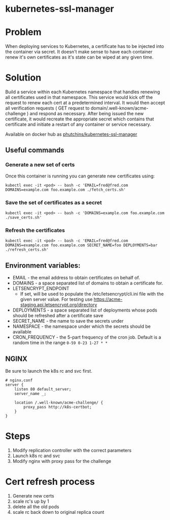 # kubernetes-ssl-manager

# Problem
When deploying services to Kubernetes, a certificate has to be injected into the container via secret. It doesn't make sense to have each container renew it's own certificates as it's state can be wiped at any given time.

# Solution
Build a service within each Kubernetes namespace that handles renewing all certificates used in that namespace. This service would kick off the request to renew each cert at a predetermined interval. It would then accept all verification requests ( GET request to domain/.well-known/acme-challenge ) and respond as necessary. After being issued the new certificate, it would recreate the appropriate secret which contains that certificate and initiate a restart of any container or service necessary.

Available on docker hub as [phutchins/kubernetes-ssl-manager](https://hub.docker.com/r/phutchins/kubernetes-ssl-manager)

## Useful commands

### Generate a new set of certs

Once this container is running you can generate new certificates using:

```
kubectl exec -it <pod> -- bash -c 'EMAIL=fred@fred.com DOMAINS=example.com foo.example.com ./fetch_certs.sh'
```

### Save the set of certificates as a secret

```
kubectl exec -it <pod> -- bash -c 'DOMAINS=example.com foo.example.com ./save_certs.sh'
```

### Refresh the certificates

```
kubectl exec -it <pod> -- bash -c 'EMAIL=fred@fred.com DOMAINS=example.com foo.example.com SECRET_NAME=foo DEPLOYMENTS=bar ./refresh_certs.sh'
```

## Environment variables:

 - EMAIL - the email address to obtain certificates on behalf of.
 - DOMAINS - a space separated list of domains to obtain a certificate for.
 - LETSENCRYPT_ENDPOINT
   - If set, will be used to populate the /etc/letsencrypt/cli.ini file with
     the given server value. For testing use
     https://acme-staging.api.letsencrypt.org/directory
 - DEPLOYMENTS - a space separated list of deployments whose pods should be
   refreshed after a certificate save
 - SECRET_NAME - the name to save the secrets under
 - NAMESPACE - the namespace under which the secrets should be available
 - CRON_FREQUENCY - the 5-part frequency of the cron job. Default is a random
   time in the range `0-59 0-23 1-27 * *`


## NGINX
Be sure to launch the k8s rc and svc first.

```
# nginx.conf
server {
    listen 80 default_server;
    server_name _;

    location /.well-known/acme-challenge/ {
        proxy_pass http://k8s-certbot;
    }
}
```


# Steps

1. Modify replication controller with the correct parameters
2. Launch k8s rc and svc
3. Modify nginx with proxy pass for the challenge


# Cert refresh process
1. Generate new certs
2. scale rc's up by 1
3. delete all the old pods
4. scale rc back down to original replica count 
